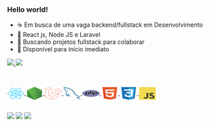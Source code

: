 ### Hello world! 
- ☕ Em busca de uma vaga backend/fullstack em Desenvolvimento
- 🦉 React js, Node JS e Laravel
- 🍫 Buscando projetos fullstack para colaborar
- 💬 Disponível para início imediato
  
<div>
  <a href="https://github.com/pabloAirez">
  <img height="180em" src="https://github-readme-stats.vercel.app/api?username=pabloAirez&show_icons=true&theme=synthwave&include_all_commits=true&count_private=true"/>
  <img height="180em" src="https://github-readme-stats.vercel.app/api/top-langs/?username=pabloAirez&layout=compact&langs_count=7&theme=synthwave"/>
</div>
  
  ##
  
  <div style="display: inline_block"><br>
      <img align="center" alt="java" height="30" width="40" src="https://github.com/devicons/devicon/blob/master/icons/react/react-original.svg">
      <img align="center" alt="Flutter" height="30" width="40" src="https://github.com/devicons/devicon/blob/master/icons/nodejs/nodejs-original.svg">
      <img align="center" alt="dart" height="30" width="40" src="https://github.com/devicons/devicon/blob/master/icons/laravel/laravel-line.svg">
      <img align="center" alt="mysql" height="30" width="40" src="https://github.com/devicons/devicon/blob/master/icons/mysql/mysql-original.svg">
      <img align="center" alt="php" height="30" width="40" src="https://github.com/devicons/devicon/blob/master/icons/php/php-original.svg">
      <img align="center" alt="html" height="30" width="40" src="https://github.com/devicons/devicon/blob/master/icons/html5/html5-original.svg">
      <img align="center" alt="css" height="30" width="40" src="https://github.com/devicons/devicon/blob/master/icons/css3/css3-original.svg">
      <img align="center" alt="javascript" height="30" width="40" src="https://github.com/devicons/devicon/blob/master/icons/javascript/javascript-original.svg">
 
</div>
  
##
  <div style="display: inline_block"> 
  <a href="https://www.linkedin.com/in/pablo-santos-712311223/" target="_blank"><img src="https://img.shields.io/badge/LinkedIn-0077B5?style=for-the-badge&logo=linkedin&logoColor=white" target="_blank"></a>
  <a href="https://www.instagram.com/pablo_airezzz/" target="_blank"><img src="https://img.shields.io/badge/-Instagram-%23E4405F?style=for-the- badge&logo=instagram&logoColor=white" target="_blank"></a>
  <a href = "mailto:pabloads17@gmail.com"><img src="https://img.shields.io/badge/-Gmail-%23333?style=for-the-badge&logo=gmail&logoColor=white" target="_blank"></a>
  </div>
